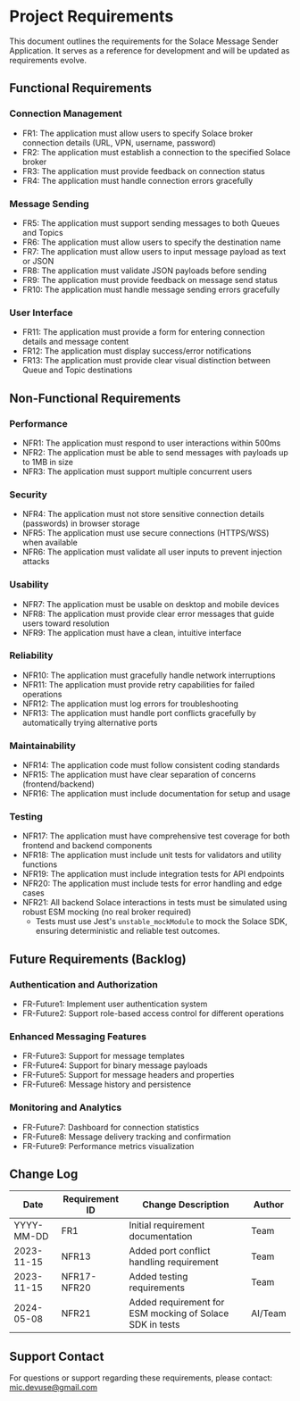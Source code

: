 # Project Requirements

This document outlines the requirements for the Solace Message Sender Application. It serves as a reference for development and will be updated as requirements evolve.

## Functional Requirements

### Connection Management
- FR1: The application must allow users to specify Solace broker connection details (URL, VPN, username, password)
- FR2: The application must establish a connection to the specified Solace broker
- FR3: The application must provide feedback on connection status
- FR4: The application must handle connection errors gracefully

### Message Sending
- FR5: The application must support sending messages to both Queues and Topics
- FR6: The application must allow users to specify the destination name
- FR7: The application must allow users to input message payload as text or JSON
- FR8: The application must validate JSON payloads before sending
- FR9: The application must provide feedback on message send status
- FR10: The application must handle message sending errors gracefully

### User Interface
- FR11: The application must provide a form for entering connection details and message content
- FR12: The application must display success/error notifications
- FR13: The application must provide clear visual distinction between Queue and Topic destinations

## Non-Functional Requirements

### Performance
- NFR1: The application must respond to user interactions within 500ms
- NFR2: The application must be able to send messages with payloads up to 1MB in size
- NFR3: The application must support multiple concurrent users

### Security
- NFR4: The application must not store sensitive connection details (passwords) in browser storage
- NFR5: The application must use secure connections (HTTPS/WSS) when available
- NFR6: The application must validate all user inputs to prevent injection attacks

### Usability
- NFR7: The application must be usable on desktop and mobile devices
- NFR8: The application must provide clear error messages that guide users toward resolution
- NFR9: The application must have a clean, intuitive interface

### Reliability
- NFR10: The application must gracefully handle network interruptions
- NFR11: The application must provide retry capabilities for failed operations
- NFR12: The application must log errors for troubleshooting
- NFR13: The application must handle port conflicts gracefully by automatically trying alternative ports

### Maintainability
- NFR14: The application code must follow consistent coding standards
- NFR15: The application must have clear separation of concerns (frontend/backend)
- NFR16: The application must include documentation for setup and usage

### Testing
- NFR17: The application must have comprehensive test coverage for both frontend and backend components
- NFR18: The application must include unit tests for validators and utility functions
- NFR19: The application must include integration tests for API endpoints
- NFR20: The application must include tests for error handling and edge cases
- NFR21: All backend Solace interactions in tests must be simulated using robust ESM mocking (no real broker required)
  - Tests must use Jest's `unstable_mockModule` to mock the Solace SDK, ensuring deterministic and reliable test outcomes.

## Future Requirements (Backlog)

### Authentication and Authorization
- FR-Future1: Implement user authentication system
- FR-Future2: Support role-based access control for different operations

### Enhanced Messaging Features
- FR-Future3: Support for message templates
- FR-Future4: Support for binary message payloads
- FR-Future5: Support for message headers and properties
- FR-Future6: Message history and persistence

### Monitoring and Analytics
- FR-Future7: Dashboard for connection statistics
- FR-Future8: Message delivery tracking and confirmation
- FR-Future9: Performance metrics visualization

## Change Log

| Date       | Requirement ID | Change Description                   | Author |
|------------|----------------|--------------------------------------|--------|
| YYYY-MM-DD | FR1            | Initial requirement documentation    | Team   |
| 2023-11-15 | NFR13          | Added port conflict handling requirement | Team |
| 2023-11-15 | NFR17-NFR20    | Added testing requirements          | Team   |
| 2024-05-08 | NFR21          | Added requirement for ESM mocking of Solace SDK in tests | AI/Team |

## Support Contact

For questions or support regarding these requirements, please contact: mic.devuse@gmail.com

